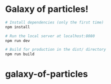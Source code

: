 # Galaxy of particles!


``` bash
# Install dependencies (only the first time)
npm install

# Run the local server at localhost:8080
npm run dev

# Build for production in the dist/ directory
npm run build
```
# galaxy-of-particles
